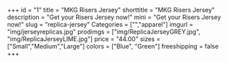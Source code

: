+++
id = "1"
title = "MKG Risers Jersey"
shorttitle = "MKG Risers Jersey"
description = "Get your Risers Jersey now!"
mini = "Get your Risers Jersey now!"
slug = "replica-jersey"
Categories = ["","apparel"]
imgurl = "img/jerseyreplicas.jpg"
prodimgs = ["img/ReplicaJerseyGREY.jpg", "img/ReplicaJerseyLIME.jpg"]
price = "44.00"
sizes = ["Small","Medium","Large"]
colors = ["Blue", "Green"]
freeshipping = false
+++